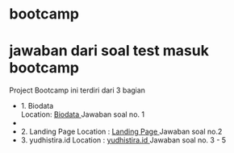 # bootcamp
<h1 > jawaban dari soal test masuk bootcamp </h1> 

<p> Project Bootcamp ini terdiri dari 3 bagian </p>

<ul>
  <li> 1. Biodata <br> 
    Location: <a href="https://github.com/kunglaw/bootcamp/tree/master/Biodata"> Biodata </a>
    Jawaban soal no. 1
  </li> 
  <li>
  
  <li>2. Landing Page 
    Location : <a href="https://github.com/kunglaw/bootcamp/tree/master/landingpage"> Landing Page </a> 
    Jawaban soal no.2 
  </li> 
  
  <li> 
    3. yudhistira.id
    Location : <a href="https://github.com/kunglaw/bootcamp/tree/master/yudhistira.id"> yudhistira.id </a> 
    Jawaban soal no. 3 - 5
  </li>

</ul>
